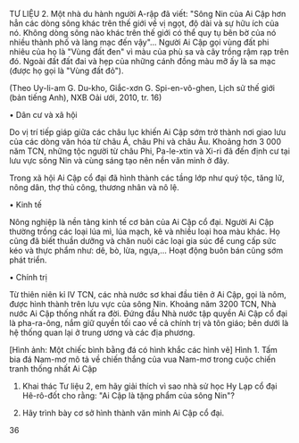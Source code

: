 TƯ LIỆU 2. Một nhà du hành người A-rập đã viết: "Sông Nin của Ai Cập hơn hẳn các dòng sông khác trên thế giới về vị ngọt, độ dài và sự hữu ích của nó. Không dòng sông nào khác trên thế giới có thể quy tụ bên bờ của nó nhiều thành phố và làng mạc đến vậy"... Người Ai Cập gọi vùng đất phi nhiêu của họ là "Vùng đất đen" vì màu của phù sa và cây trồng rậm rạp trên đó. Ngoài đất đất đai và hẹp của những cánh đồng màu mỡ ấy là sa mạc (được họ gọi là "Vùng đất đỏ").

(Theo Uy-li-am G. Du-kho, Giắc-xơn G. Spi-en-vô-ghen, Lịch sử thế giới (bản tiếng Anh), NXB Oải ưới, 2010, tr. 16)

• Dân cư và xã hội

Do vị trí tiếp giáp giữa các châu lục khiến Ai Cập sớm trở thành nơi giao lưu của các dòng văn hóa từ châu Á, châu Phi và châu Âu. Khoảng hơn 3 000 năm TCN, những tộc người từ châu Phi, Pa-le-xtin và Xi-ri đã đến định cư tại lưu vực sông Nin và cùng sáng tạo nên nền văn minh ở đây.

Trong xã hội Ai Cập cổ đại đã hình thành các tầng lớp như quý tộc, tăng lữ, nông dân, thợ thủ công, thương nhân và nô lệ.

• Kinh tế

Nông nghiệp là nền tảng kinh tế cơ bản của Ai Cập cổ đại. Người Ai Cập thường trồng các loại lúa mì, lúa mạch, kê và nhiều loại hoa màu khác. Họ cũng đã biết thuần dưỡng và chăn nuôi các loại gia súc để cung cấp sức kéo và thực phẩm như: dê, bò, lừa, ngựa,... Hoạt động buôn bán cũng sớm phát triển.

• Chính trị

Từ thiên niên kỉ IV TCN, các nhà nước sơ khai đầu tiên ở Ai Cập, gọi là nôm, được hình thành trên lưu vực của sông Nin. Khoảng năm 3200 TCN, Nhà nước Ai Cập thống nhất ra đời. Đứng đầu Nhà nước tập quyền Ai Cập cổ đại là pha-ra-ông, nắm giữ quyền tối cao về cả chính trị và tôn giáo; bên dưới là hệ thống quan lại ở trung ương và các địa phương.

[Hình ảnh: Một chiếc bình bằng đá có hình khắc các hình vẽ]
Hình 1. Tấm bia đá Nam-mơ mô tả về chiến thắng của vua Nam-mơ trong cuộc chiến tranh thống nhất Ai Cập

1. Khai thác Tư liệu 2, em hãy giải thích vì sao nhà sử học Hy Lạp cổ đại Hê-rô-đốt cho rằng: "Ai Cập là tặng phẩm của sông Nin"?

2. Hãy trình bày cơ sở hình thành văn minh Ai Cập cổ đại.

36